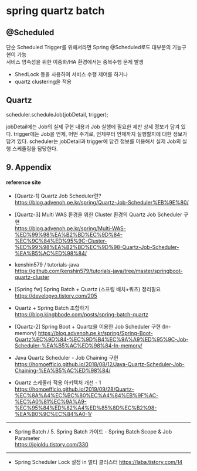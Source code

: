 
# spring quartz batch

## @Scheduled 
단순 Scheduled Trigger를 위해서라면 Spring @Scheduled로도 대부분의 기능구현이 가능  
서비스 영속성을 위한 이중화/HA 환경에서는 중복수행 문제 발생
- ShedLock 등을 사용하여 서비스 수행 제어를 하거나 
- quartz clustering을 적용

## Quartz

scheduler.scheduleJob(jobDetail, trigger);

jobDetail에는 Job의 실제 구현 내용과 Job 실행에 필요한 제반 상세 정보가 담겨 있다.
trigger에는 Job을 언제, 어떤 주기로, 언제부터 언제까지 실행할지에 대한 정보가 담겨 있다.
scheduler는 jobDetail과 trigger에 담긴 정보를 이용해서 실제 Job의 실행 스케줄링을 담당한다.

## 9. Appendix

#### reference site

+ [Quartz-1] Quartz Job Scheduler란?  
https://blog.advenoh.pe.kr/spring/Quartz-Job-Scheduler%EB%9E%80/

+ [Quartz-3] Multi WAS 환경을 위한 Cluster 환경의 Quartz Job Scheduler 구현  
https://blog.advenoh.pe.kr/spring/Multi-WAS-%ED%99%98%EA%B2%BD%EC%9D%84-%EC%9C%84%ED%95%9C-Cluster-%ED%99%98%EA%B2%BD%EC%9D%98-Quartz-Job-Scheduler-%EA%B5%AC%ED%98%84/

+ kenshin579 / tutorials-java  
https://github.com/kenshin579/tutorials-java/tree/master/springboot-quartz-cluster


+ [Spring fw] Spring Batch + Quartz (스프링 배치+쿼츠) 정리필요  
https://developyo.tistory.com/205

+ Quartz + Spring Batch 조합하기  
https://blog.kingbbode.com/posts/spring-batch-quartz

+ [Quartz-2] Spring Boot + Quartz을 이용한 Job Scheduler 구현 (In-memory)
https://blog.advenoh.pe.kr/spring/Spring-Boot-Quartz%EC%9D%84-%EC%9D%B4%EC%9A%A9%ED%95%9C-Job-Scheduler-%EA%B5%AC%ED%98%84-In-memory/

+ Java Quartz Scheduler - Job Chaining 구현  
https://homoefficio.github.io/2018/08/12/Java-Quartz-Scheduler-Job-Chaining-%EA%B5%AC%ED%98%84/

+ Quartz 스케줄러 적용 아키텍처 개선 - 1  
https://homoefficio.github.io/2019/09/28/Quartz-%EC%8A%A4%EC%BC%80%EC%A4%84%EB%9F%AC-%EC%A0%81%EC%9A%A9-%EC%95%84%ED%82%A4%ED%85%8D%EC%B2%98-%EA%B0%9C%EC%84%A0-1/

---
+ Spring Batch / 5. Spring Batch 가이드 - Spring Batch Scope & Job Parameter  
https://jojoldu.tistory.com/330

---
+ Spring Scheduler Lock 설정 in 멀티 클러스터
https://laba.tistory.com/14
